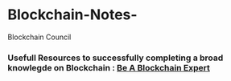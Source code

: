 # Blockchain-Notes-
Blockchain Council


### Usefull Resources to  successfully completing a broad knowlegde on Blockchain  : <ins>Be A Blockchain Expert</ins>
